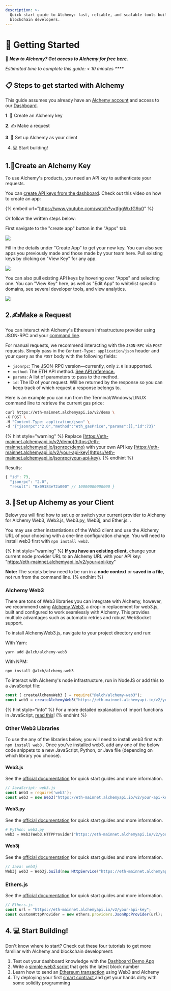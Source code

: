 ```yaml
---
description: >-
  Quick start guide to Alchemy: fast, reliable, and scalable tools built for
  blockchain developers.
---
```


# 🚀 Getting Started

👋 _**New to Alchemy? Get access to Alchemy for free**_ [_**here**_](https://alchemy.com/?r=e68b2f77-7fc7-4ef7-8e9c-cdfea869b9b5)_**.**_

_Estimated time to complete this guide: &lt; 10 minutes ****_

## 📋 Steps to get started with Alchemy

This guide assumes you already have an [Alchemy account](https://alchemy.com/?r=e68b2f77-7fc7-4ef7-8e9c-cdfea869b9b5) and access to our [Dashboard](https://dashboard.alchemyapi.io/).  

**1**. 🔑 Create an Alchemy key 

**2**. ✍ Make a request 

**3**. 🤝 Set up Alchemy as your client

4. 💻 Start building!

## 1.🔑Create an Alchemy Key

To use Alchemy's products, you need an API key to authenticate your requests.

You can [create API keys from the dashboard](http://dashboard.alchemyapi.io). Check out this video on how to create an app:

{% embed url="https://www.youtube.com/watch?v=tfggWxfG9o0" %}

Or follow the written steps below:

First navigate to the "create app" button in the "Apps" tab. 

![](../.gitbook/assets/screen-shot-2020-11-01-at-6.53.45-pm.png)

Fill in the details under "Create App" to get your new key. You can also see apps you previously made and those made by your team here. Pull existing keys by clicking on "View Key" for any app.

![](../.gitbook/assets/create-app-details.png)

You can also pull existing API keys by hovering over "Apps" and selecting one. You can "View Key" here, as well as "Edit App" to whitelist specific domains, see several developer tools, and view analytics.

![](../.gitbook/assets/ezgif.com-gif-maker-1-.gif)

## 2.✍Make a Request 

You can interact with Alchemy's Ethereum infrastructure provider using JSON-RPC and your [command line](https://www.computerhope.com/jargon/c/commandi.htm).

For manual requests, we recommend interacting with the `JSON-RPC` via `POST` requests. Simply pass in the `Content-Type: application/json` header and your query as the `POST` body with the following fields:

* `jsonrpc`: The JSON-RPC version—currently, only `2.0` is supported.
* `method`: The ETH API method. [See API reference.](../documentation/apis/ethereum.md)
* `params`: A list of parameters to pass to the method.
* `id`: The ID of your request. Will be returned by the response so you can keep track of which request a response belongs to.

Here is an example you can run from the Terminal/Windows/LINUX command line to retrieve the current gas price:

```bash
curl https://eth-mainnet.alchemyapi.io/v2/demo \
-X POST \
-H "Content-Type: application/json" \
-d '{"jsonrpc":"2.0","method":"eth_gasPrice","params":[],"id":73}'
```

{% hint style="warning" %}
Replace [https://eth-mainnet.alchemyapi.io/v2/demo](https://eth-mainnet.alchemyapi.io/jsonrpc/demo) with your own API key [https://eth-mainnet.alchemyapi.io/v2/your-api-key](https://eth-mainnet.alchemyapi.io/jsonrpc/your-api-key). 
{% endhint %}

Results:

```javascript
{ "id": 73,
  "jsonrpc": "2.0",
  "result": "0x09184e72a000" // 10000000000000 }
```

## 3.🤝Set up Alchemy as your Client  

Below you will find how to set up or switch your current provider to Alchemy for Alchemy Web3, Web3.js, Web3.py, Web3j, and Ether.js. . 

You may use other instantiations of the Web3 client and use the Alchemy URL of your choosing with a one-line configuration change. You will need to install web3 first with `npm install web3`.

{% hint style="warning" %}
**If you have an existing client,** change your current node provider URL to an Alchemy URL with your API key: "https://eth-mainnet.alchemyapi.io/v2/your-api-key"

**Note:** The scripts below need to be run in a **node context** or **saved in a file**, not run from the command line. 
{% endhint %}

### Alchemy Web3

There are tons of Web3 libraries you can integrate with Alchemy, however, we recommend using [Alchemy Web3](../documentation/alchemy-web3/), a drop-in replacement for web3.js, built and configured to work seamlessly with Alchemy. This provides multiple advantages such as automatic retries and robust WebSocket support.

To install AlchemyWeb3.js, navigate to your project directory and run:

With Yarn:

```text
yarn add @alch/alchemy-web3
```

With NPM:

```text
npm install @alch/alchemy-web3
```

To interact with Alchemy's node infrastructure, run in NodeJS or add this to a JavaScript file:

```javascript
const { createAlchemyWeb3 } = require("@alch/alchemy-web3");
const web3 = createAlchemyWeb3("https://eth-mainnet.alchemyapi.io/v2/your-api-key");
```

{% hint style="info" %}
For a more detailed explanation of import functions in JavaScript, [read this](https://gist.github.com/dphilipson/77872c24350a2e1b591917ae746d3438)!
{% endhint %}

### Other Web3 Libraries 

To use the any of the libraries below, you will need to install web3 first with `npm install web3` . Once you've installed web3, add any one of the below code snippets to a new JavaScript, Python, or Java file \(depending on which library you choose\). 

#### Web3.js 

See the [official documentation](https://web3js.readthedocs.io/en/v1.2.9/) for quick start guides and more information.

```javascript
// JavaScript: web3.js
const Web3 = require('web3');
const web3 = new Web3("https://eth-mainnet.alchemyapi.io/v2/your-api-key");
```

#### Web3.py

See the [official documentation](https://web3py.readthedocs.io/en/stable/) for quick start guides and more information.

```python
# Python: web3.py
web3 = Web3(Web3.HTTPProvider("https://eth-mainnet.alchemyapi.io/v2/your-api-key"));
```

#### Web3j

See the [official documentation](https://docs.web3j.io/) for quick start guides and more information.

```java
// Java: web3j
Web3j web3 = Web3j.build(new HttpService("https://eth-mainnet.alchemyapi.io/v2/your-api-key"));
```

### Ethers.js 

See the [official documentation](https://docs.ethers.io/v5/) for quick start guides and more information.

```javascript
// Ethers.js
const url = "https://eth-mainnet.alchemyapi.io/v2/your-api-key";
const customHttpProvider = new ethers.providers.JsonRpcProvider(url);
```

## 4. 💻 Start Building! 

Don't know where to start? Check out these four tutorials to get more familiar with Alchemy and blockchain development:

1. Test out your dashboard knowledge with the [Dashboard Demo App](../guides/demo-app.md)
2. Write a [simple web3 script](../tutorials/simple-web3-script.md) that gets the latest block number
3. Learn how to send an [Ethereum transaction](../tutorials/sending-transactions-using-web3-and-alchemy.md) using Web3 and Alchemy
4. Try deploying your first [smart contract ](../tutorials/hello-world-smart-contract/)and get your hands dirty with some solidity programming



